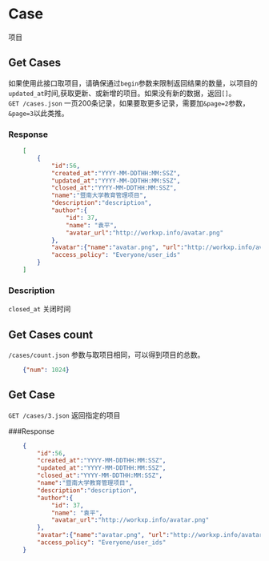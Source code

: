# Case
项目

## Get Cases
如果使用此接口取项目，请确保通过`begin`参数来限制返回结果的数量，以项目的`updated_at`时间,获取更新、或新增的项目。如果没有新的数据，返回`[]`。  
`GET /cases.json`  一页200条记录，如果要取更多记录，需要加`&page=2`参数，`&page=3`以此类推。

### Response

```json
	[
		{
			"id":56,
			"created_at":"YYYY-MM-DDTHH:MM:SSZ",
			"updated_at":"YYYY-MM-DDTHH:MM:SSZ",
			"closed_at":"YYYY-MM-DDTHH:MM:SSZ",
			"name":"暨南大学教育管理项目",  
			"description":"description",
			"author":{
				"id": 37,
				"name": "袁平",
				"avatar_url":"http://workxp.info/avatar.png"
			},
			"avatar":{"name":"avatar.png", "url":"http://workxp.info/avatar.png"},
			"access_policy": "Everyone/user_ids"
		}
	]
```

### Description
`closed_at` 关闭时间

## Get Cases count
`/cases/count.json` 参数与取项目相同，可以得到项目的总数。

```json
	{"num": 1024}
```

## Get Case
`GET /cases/3.json` 返回指定的项目

###Response

```json
	{
		"id":56,
		"created_at":"YYYY-MM-DDTHH:MM:SSZ",
		"updated_at":"YYYY-MM-DDTHH:MM:SSZ",
		"closed_at":"YYYY-MM-DDTHH:MM:SSZ",
		"name":"暨南大学教育管理项目",  
		"description":"description",
		"author":{
			"id": 37,
			"name": "袁平",
			"avatar_url":"http://workxp.info/avatar.png"
		},
		"avatar":{"name":"avatar.png", "url":"http://workxp.info/avatar.png"},
		"access_policy": "Everyone/user_ids"
	}
	
```